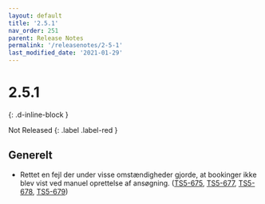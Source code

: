 ```yaml
---
layout: default
title: '2.5.1'
nav_order: 251
parent: Release Notes
permalink: '/releasenotes/2-5-1'
last_modified_date: '2021-01-29'
---
```


# 2.5.1
{: .d-inline-block }

Not Released
{: .label .label-red }

## Generelt

- Rettet en fejl der under visse omstændigheder gjorde, at bookinger ikke blev vist ved manuel oprettelse af ansøgning. ([TS5-675](https://sd.trifork.com/browse/TS5-675), [TS5-677](https://sd.trifork.com/browse/TS5-677), [TS5-678](https://sd.trifork.com/browse/TS5-678), [TS5-679](https://sd.trifork.com/browse/TS5-679))
